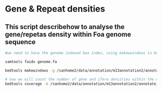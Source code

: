 # Gene & Repeat densities
## This script describehow to analyse the gene/repetas density within Foa genome sequence

```bash
#we need to have the genome indexed bwa index, using makewwindows in bdetools we will creat the winodows throuhg the genome

samtools faidx genome.fa

bedtools makewindows -g /sanhome2/data/annotation/m13annotation2/annotate_results/genome.fa.fai -w 50000 -s 10000 -i winnum > window_50k.bed

# now we will count the number of gene and ifere densities within the windows using the ggf file
bedtools coverage -b /sanhome2/data/annotation/m13annotation2/annotate_results/genome.gff3 -a window_50k.bed  > gdens_windows_50k.tab
